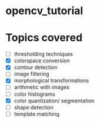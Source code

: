 # opencv_tutorial


# Topics covered

- [ ] thresholding techniques
- [x] colorspace conversion
- [x] contour detection
- [ ] image filtering
- [x] morphological transformations
- [ ] arithmetic with images
- [ ] color histograms
- [x] color quantization/ segmentation
- [ ] shape detection
- [ ] template matching

